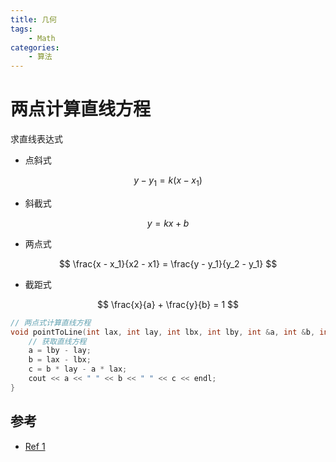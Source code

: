 ```yaml
---
title: 几何
tags:
	- Math
categories:
	- 算法
---
```


# 两点计算直线方程

求直线表达式

- 点斜式

$$
y - y_1 = k(x - x_1)
$$

- 斜截式

$$
y = kx + b
$$

- 两点式

$$
\frac{x - x_1}{x2 - x1} = \frac{y - y_1}{y_2 - y_1}
$$

- 截距式

$$
\frac{x}{a} + \frac{y}{b} = 1
$$

```c++
// 两点式计算直线方程
void pointToLine(int lax, int lay, int lbx, int lby, int &a, int &b, int &c) {
    // 获取直线方程
    a = lby - lay;
    b = lax - lbx;
    c = b * lay - a * lax;
    cout << a << " " << b << " " << c << endl;
}
```

## 参考

- [Ref 1](https://www.geeksforgeeks.org/program-find-line-passing-2-points/)